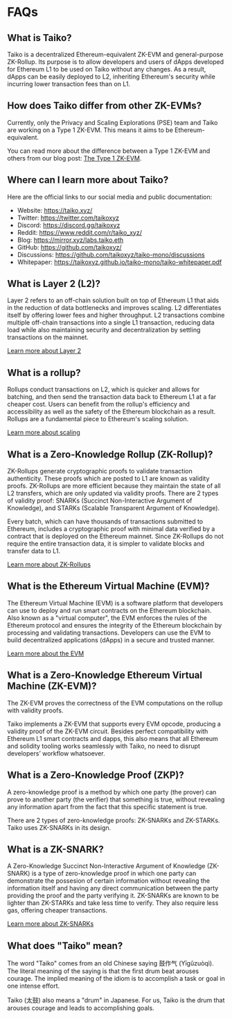 # FAQs

## What is Taiko?

Taiko is a decentralized Ethereum-equivalent ZK-EVM and general-purpose ZK-Rollup. Its purpose is to allow developers and users of dApps developed for Ethereum L1 to be used on Taiko without any changes. As a result, dApps can be easily deployed to L2, inheriting Ethereum's security while incurring lower transaction fees than on L1.

## How does Taiko differ from other ZK-EVMs?

Currently, only the Privacy and Scaling Explorations (PSE) team and Taiko are working on a Type 1 ZK-EVM. This means it aims to be Ethereum-equivalent.

You can read more about the difference between a Type 1 ZK-EVM and others from our blog post: [The Type 1 ZK-EVM](https://mirror.xyz/labs.taiko.eth/w7NSKDeKfJoEy0p89I9feixKfdK-20JgWF9HZzxfeBo).

## Where can I learn more about Taiko?

Here are the official links to our social media and public documentation:

- Website: https://taiko.xyz/
- Twitter: https://twitter.com/taikoxyz
- Discord: https://discord.gg/taikoxyz
- Reddit: https://www.reddit.com/r/taiko_xyz/
- Blog: https://mirror.xyz/labs.taiko.eth
- GitHub: https://github.com/taikoxyz/
- Discussions: https://github.com/taikoxyz/taiko-mono/discussions
- Whitepaper: https://taikoxyz.github.io/taiko-mono/taiko-whitepaper.pdf

## What is Layer 2 (L2)?

Layer 2 refers to an off-chain solution built on top of Ethereum L1 that aids in the reduction of data bottlenecks and improves scaling. L2 differentiates itself by offering lower fees and higher throughput. L2 transactions combine multiple off-chain transactions into a single L1 transaction, reducing data load while also maintaining security and decentralization by settling transactions on the mainnet.

[Learn more about Layer 2](https://ethereum.org/en/layer-2/)

## What is a rollup?

Rollups conduct transactions on L2, which is quicker and allows for batching, and then send the transaction data back to Ethereum L1 at a far cheaper cost. Users can benefit from the rollup's efficiency and accessibility as well as the safety of the Ethereum blockchain as a result. Rollups are a fundamental piece to Ethereum's scaling solution.

[Learn more about scaling](https://ethereum.org/en/developers/docs/scaling/)

## What is a Zero-Knowledge Rollup (ZK-Rollup)?

ZK-Rollups generate cryptographic proofs to validate transaction authenticity. These proofs which are posted to L1 are known as validity proofs. ZK-Rollups are more efficient because they maintain the state of all L2 transfers, which are only updated via validity proofs. There are 2 types of validity proof: SNARKs (Succinct Non-Interactive Argument of Knowledge), and STARKs (Scalable Transparent Argument of Knowledge).

Every batch, which can have thousands of transactions submitted to Ethereum, includes a cryptographic proof with minimal data verified by a contract that is deployed on the Ethereum mainnet. Since ZK-Rollups do not require the entire transaction data, it is simpler to validate blocks and transfer data to L1.

[Learn more about ZK-Rollups](https://ethereum.org/en/developers/docs/scaling/zk-rollups/)

## What is the Ethereum Virtual Machine (EVM)?

The Ethereum Virtual Machine (EVM) is a software platform that developers can use to deploy and run smart contracts on the Ethereum blockchain. Also known as a "virtual computer", the EVM enforces the rules of the Ethereum protocol and ensures the integrity of the Ethereum blockchain by processing and validating transactions. Developers can use the EVM to build decentralized applications (dApps) in a secure and trusted manner.

[Learn more about the EVM](https://ethereum.org/en/developers/docs/evm/)

## What is a Zero-Knowledge Ethereum Virtual Machine (ZK-EVM)?

The ZK-EVM proves the correctness of the EVM computations on the rollup with validity proofs.

Taiko implements a ZK-EVM that supports every EVM opcode, producing a validity proof of the ZK-EVM circuit. Besides perfect compatibility with Ethereum L1 smart contracts and dapps, this also means that all Ethereum and solidity tooling works seamlessly with Taiko, no need to disrupt developers’ workflow whatsoever.

## What is a Zero-Knowledge Proof (ZKP)?

A zero-knowledge proof is a method by which one party (the prover) can prove to another party (the verifier) that something is true, without revealing any information apart from the fact that this specific statement is true.

There are 2 types of zero-knowledge proofs: ZK-SNARKs and ZK-STARKs. Taiko uses ZK-SNARKs in its design.

## What is a ZK-SNARK?

A Zero-Knowledge Succinct Non-Interactive Argument of Knowledge (ZK-SNARK) is a type of zero-knowledge proof in which one party can demonstrate the possesion of certain information without revealing the information itself and having any direct communication between the party providing the proof and the party verifying it. ZK-SNARKs are known to be lighter than ZK-STARKs and take less time to verify. They also require less gas, offering cheaper transactions.

[Learn more about ZK-SNARKs](https://ethereum.org/en/zero-knowledge-proofs/#zk-snarks)

## What does "Taiko" mean?

The word "Taiko" comes from an old Chinese saying 鼓作气 (Yīgǔzuòqì). The literal meaning of the saying is that the first drum beat arouses courage. The implied meaning of the idiom is to accomplish a task or goal in one intense effort.

Taiko (太鼓) also means a "drum" in Japanese. For us, Taiko is the drum that arouses courage and leads to accomplishing goals.

